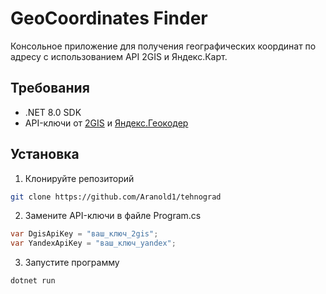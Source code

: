 # GeoCoordinates Finder

Консольное приложение для получения географических координат по адресу с использованием API 2GIS и Яндекс.Карт.

## Требования

- .NET 8.0 SDK
- API-ключи от [2GIS](https://dev.2gis.com/) и [Яндекс.Геокодер](https://developer.tech.yandex.ru/services/)

## Установка

1. Клонируйте репозиторий

```bash
git clone https://github.com/Aranold1/tehnograd
```

2. Замените API-ключи в файле Program.cs

```csharp
var DgisApiKey = "ваш_ключ_2gis";
var YandexApiKey = "ваш_ключ_yandex";
```

3. Запустите программу

```shell
dotnet run
```
